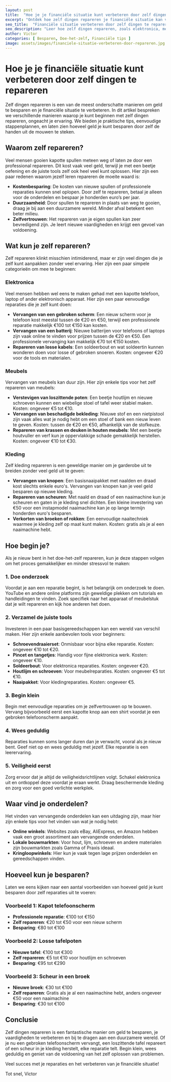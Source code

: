 ```yaml
---
layout: post
title:  "Hoe je je financiële situatie kunt verbeteren door zelf dingen te repareren"
excerpt: "Ontdek hoe zelf dingen repareren je financiële situatie kan verbeteren!"
seo_title:  "Financiële situatie verbeteren door zelf dingen te repareren, bespaartips, reparatiehandleidingen"
seo_description: "Leer hoe zelf dingen repareren, zoals elektronica, meubels en kleding, je financiële situatie kan verbeteren. Ontvang praktische tips en eenvoudige handleidingen voor beginners."
author: Victor
categories: [ Besparen, Doe-het-zelf, Financiële tips ]
image: assets/images/financiele-situatie-verbeteren-door-repareren.jpg
---
```


# Hoe je je financiële situatie kunt verbeteren door zelf dingen te repareren

Zelf dingen repareren is een van de meest onderschatte manieren om geld te besparen en je financiële situatie te verbeteren. In dit artikel bespreken we verschillende manieren waarop je kunt beginnen met zelf dingen repareren, ongeacht je ervaring. We bieden je praktische tips, eenvoudige stappenplannen, en laten zien hoeveel geld je kunt besparen door zelf de handen uit de mouwen te steken.

## Waarom zelf repareren?

Veel mensen gooien kapotte spullen meteen weg of laten ze door een professional repareren. Dit kost vaak veel geld, terwijl je met een beetje oefening en de juiste tools zelf ook heel veel kunt oplossen. Hier zijn een paar redenen waarom jezelf leren repareren de moeite waard is:

- **Kostenbesparing**: De kosten van nieuwe spullen of professionele reparaties kunnen snel oplopen. Door zelf te repareren, betaal je alleen voor de onderdelen en bespaar je honderden euro’s per jaar.
- **Duurzaamheid**: Door spullen te repareren in plaats van weg te gooien, draag je bij aan een duurzamere wereld. Minder afval betekent een beter milieu.
- **Zelfvertrouwen**: Het repareren van je eigen spullen kan zeer bevredigend zijn. Je leert nieuwe vaardigheden en krijgt een gevoel van voldoening.

## Wat kun je zelf repareren?

Zelf repareren klinkt misschien intimiderend, maar er zijn veel dingen die je zelf kunt aanpakken zonder veel ervaring. Hier zijn een paar simpele categorieën om mee te beginnen:

### Elektronica

Veel mensen hebben wel eens te maken gehad met een kapotte telefoon, laptop of ander elektronisch apparaat. Hier zijn een paar eenvoudige reparaties die je zelf kunt doen:

- **Vervangen van een gebroken scherm**: Een nieuw scherm voor je telefoon kost meestal tussen de €20 en €50, terwijl een professionele reparatie makkelijk €100 tot €150 kan kosten.
- **Vervangen van een batterij**: Nieuwe batterijen voor telefoons of laptops zijn vaak online te vinden voor prijzen tussen de €20 en €50. Een professionele vervanging kan makkelijk €70 tot €150 kosten.
- **Repareren van losse kabels**: Een soldeerbout en wat soldeertin kunnen wonderen doen voor losse of gebroken snoeren. Kosten: ongeveer €20 voor de tools en materialen.

### Meubels

Vervangen van meubels kan duur zijn. Hier zijn enkele tips voor het zelf repareren van meubels:

- **Verstevigen van loszittende poten**: Een beetje houtlijm en nieuwe schroeven kunnen een wiebelige stoel of tafel weer stabiel maken. Kosten: ongeveer €5 tot €10.
- **Vervangen van beschadigde bekleding**: Nieuwe stof en een nietpistool zijn vaak alles wat je nodig hebt om een stoel of bank een nieuw leven te geven. Kosten: tussen de €20 en €50, afhankelijk van de stofkeuze.
- **Repareren van krassen en deuken in houten meubels**: Met een beetje houtvuller en verf kun je oppervlakkige schade gemakkelijk herstellen. Kosten: ongeveer €10 tot €30.

### Kleding

Zelf kleding repareren is een geweldige manier om je garderobe uit te breiden zonder veel geld uit te geven:

- **Vervangen van knopen**: Een basisnaaipakket met naalden en draad kost slechts enkele euro's. Vervangen van knopen kan je veel geld besparen op nieuwe kleding.
- **Repareren van scheuren**: Met naald en draad of een naaimachine kun je scheuren en gaten in je kleding snel dichten. Een kleine investering van €50 voor een instapmodel naaimachine kan je op lange termijn honderden euro's besparen.
- **Verkorten van broeken of rokken**: Een eenvoudige naaitechniek waarmee je kleding zelf op maat kunt maken. Kosten: gratis als je al een naaimachine hebt.

## Hoe begin je?

Als je nieuw bent in het doe-het-zelf repareren, kun je deze stappen volgen om het proces gemakkelijker en minder stressvol te maken:

### 1. Doe onderzoek

Voordat je aan een reparatie begint, is het belangrijk om onderzoek te doen. YouTube en andere online platforms zijn geweldige plekken om tutorials en handleidingen te vinden. Zoek specifiek naar het apparaat of meubelstuk dat je wilt repareren en kijk hoe anderen het doen.

### 2. Verzamel de juiste tools

Investeren in een paar basisgereedschappen kan een wereld van verschil maken. Hier zijn enkele aanbevolen tools voor beginners:

- **Schroevendraaierset**: Onmisbaar voor bijna elke reparatie. Kosten: ongeveer €10 tot €20.
- **Pincet en tangetjes**: Handig voor fijne elektronica werk. Kosten: ongeveer €10.
- **Soldeerbout**: Voor elektronica reparaties. Kosten: ongeveer €20.
- **Houtlijm en schroeven**: Voor meubelreparaties. Kosten: ongeveer €5 tot €10.
- **Naaipakket**: Voor kledingreparaties. Kosten: ongeveer €5.

### 3. Begin klein

Begin met eenvoudige reparaties om je zelfvertrouwen op te bouwen. Vervang bijvoorbeeld eerst een kapotte knop aan een shirt voordat je een gebroken telefoonscherm aanpakt.

### 4. Wees geduldig

Reparaties kunnen soms langer duren dan je verwacht, vooral als je nieuw bent. Geef niet op en wees geduldig met jezelf. Elke reparatie is een leerervaring.

### 5. Veiligheid eerst

Zorg ervoor dat je altijd de veiligheidsrichtlijnen volgt. Schakel elektronica uit en ontkoppel deze voordat je eraan werkt. Draag beschermende kleding en zorg voor een goed verlichte werkplek.

## Waar vind je onderdelen?

Het vinden van vervangende onderdelen kan een uitdaging zijn, maar hier zijn enkele tips voor het vinden van wat je nodig hebt:

- **Online winkels**: Websites zoals eBay, AliExpress, en Amazon hebben vaak een groot assortiment aan vervangende onderdelen.
- **Lokale bouwmarkten**: Voor hout, lijm, schroeven en andere materialen zijn bouwmarkten zoals Gamma of Praxis ideaal.
- **Kringloopwinkels**: Hier kun je vaak tegen lage prijzen onderdelen en gereedschappen vinden.

## Hoeveel kun je besparen?

Laten we eens kijken naar een aantal voorbeelden van hoeveel geld je kunt besparen door zelf reparaties uit te voeren:

### Voorbeeld 1: Kapot telefoonscherm

- **Professionele reparatie**: €100 tot €150
- **Zelf repareren**: €20 tot €50 voor een nieuw scherm
- **Besparing**: €80 tot €100

### Voorbeeld 2: Losse tafelpoten

- **Nieuwe tafel**: €100 tot €300
- **Zelf repareren**: €5 tot €10 voor houtlijm en schroeven
- **Besparing**: €95 tot €290

### Voorbeeld 3: Scheur in een broek

- **Nieuwe broek**: €30 tot €100
- **Zelf repareren**: Gratis als je al een naaimachine hebt, anders ongeveer €50 voor een naaimachine
- **Besparing**: €30 tot €100

## Conclusie

Zelf dingen repareren is een fantastische manier om geld te besparen, je vaardigheden te verbeteren en bij te dragen aan een duurzamere wereld. Of je nu een gebroken telefoonscherm vervangt, een loszittende tafel repareert of een scheur in je kleding herstelt, elke reparatie telt. Begin klein, wees geduldig en geniet van de voldoening van het zelf oplossen van problemen.

Veel succes met je reparaties en het verbeteren van je financiële situatie!

Tot snel,
Victor